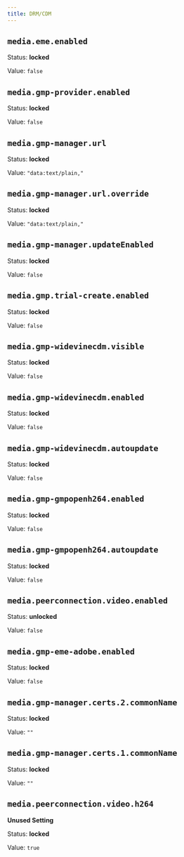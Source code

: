 ```yaml
---
title: DRM/CDM
---
```



## `media.eme.enabled`

Status: **locked**

Value: `false`


## `media.gmp-provider.enabled`

Status: **locked**

Value: `false`


## `media.gmp-manager.url`

Status: **locked**

Value: `"data:text/plain,"`


## `media.gmp-manager.url.override`

Status: **locked**

Value: `"data:text/plain,"`


## `media.gmp-manager.updateEnabled`

Status: **locked**

Value: `false`


## `media.gmp.trial-create.enabled`

Status: **locked**

Value: `false`


## `media.gmp-widevinecdm.visible`

Status: **locked**

Value: `false`


## `media.gmp-widevinecdm.enabled`

Status: **locked**

Value: `false`


## `media.gmp-widevinecdm.autoupdate`

Status: **locked**

Value: `false`


## `media.gmp-gmpopenh264.enabled`

Status: **locked**

Value: `false`


## `media.gmp-gmpopenh264.autoupdate`

Status: **locked**

Value: `false`


## `media.peerconnection.video.enabled`

Status: **unlocked**

Value: `false`


## `media.gmp-eme-adobe.enabled`

Status: **locked**

Value: `false`


## `media.gmp-manager.certs.2.commonName`

Status: **locked**

Value: `""`


## `media.gmp-manager.certs.1.commonName`

Status: **locked**

Value: `""`


## `media.peerconnection.video.h264`

**Unused Setting**

Status: **locked**

Value: `true`


